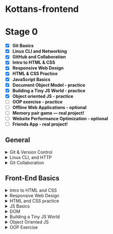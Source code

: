 # Kottans-frontend

# Stage 0

-   [x] **Git Basics**
-   [x] **Linux CLI and Networking**
-   [x] **GitHub and Collaboration**
-   [x] **Intro to HTML & CSS**
-   [x] **Responsive Web Design**
-   [x] **HTML & CSS Practice**
-   [x] **JavaScript Basics**
-   [x] **Document Object Model - practice**
-   [x] **Building a Tiny JS World - practice**
-   [x] **Object oriented JS - practice**
-   [ ] **OOP exercise - practice**
-   [ ] **Offline Web Applications - optional**
-   [ ] **Memory pair game — real project!**
-   [ ] **Website Performance Optimization - optional**
-   [ ] **Friends App - real project!**

## General

<details>
 <summary> Git & Version Control</summary>

> I learned a lot of new git commands :

`git rebase`
`git cherry-pick`
`git revert`
`git reset`

> Others I knew and used before.

</details>

<details>
<summary> Linux CLI, and HTTP</summary>

![screenshot_1](./task_linux_cli/quize_1.png)
![screenshot_2](./task_linux_cli/quize_2.png)
![screenshot_3](./task_linux_cli/quiz_4.png)
![screenshot_4](./task_linux_cli/quiz_4.png)

> I learned a lot of new commands to Linux, and also interesting information about HTTP

</details>

<details>
<summary>Git Collaboration</summary>

![git-task](./task_git_collaboration/Screenshot_2.png)
![repo-task](./task_git_collaboration/Screenshot_4.png)

> Lots of new information about git control

</details>

## Front-End Basics

<details>

<summary>Intro to HTML and CSS</summary>

![intro_html](./task_html_css_intro/intro_html5_week-1.png)
![intro_css](./task_html_css_intro/intro_css3_week-2.png)
![codecademy_html+css](./task_html_css_intro/codecademy_html-css.png)

> Interesting course at codecademy, many useful exercises. I refreshed my memory.

</details>

<details>
<summary>Responsive Web Design</summary>

![flexbox-froggy](./task_responsive_web_design/Screenshot_3.png)
![grid-garden](./task_responsive_web_design/grid-garden.png)

> I learned new information about grid layout,
> it was difficult to understand the new layout technology.
> I hope that knowledge about grids will help me in the future.

</details>

<details>

<summary>HTML and CSS practice</summary>

[Demo](https://andreymashko7.github.io/hooli-style-popup/)

> Interesting information on checkbox design and hiding

</details>

<details>

<summary>JS Basics</summary>

![basic-js](./task_js_basics/Basic-javascript.png)

> good memory training

![basic-data-structure](./task_js_basics/Basic-Data-Structures.png)

![basic-algorithm](./task_js_basics/Basic-Algorithm-Scripting.png)

![algorithm-scripting](./task_js_basics/algorithm-script-challenges.png)

> difficult exercises, some problems with regex

![functional-programming](./task_js_basics/functional-programming.png)

![ES6](./task_js_basics/ES6.png)

</details>

<details>

<summary>DOM</summary>

[Demo](https://andreymashko7.github.io/side-menu/#)

[Code](https://github.com/andreymashko7/side-menu)

</details>

<details>
<summary>Building a Tiny JS World</summary>

[Demo](https://andreymashko7.github.io/a-tiny-JS-world/)

[Code](https://github.com/andreymashko7/a-tiny-JS-world/blob/gh-pages/index.js)

</details>

<details>
<summary>Object Oriented JS</summary>

[Demo](https://andreymashko7.github.io/frontend-nanodegree-arcade-game/)

[Code](https://github.com/andreymashko7/frontend-nanodegree-arcade-game)

</details>

<details>
<summary>OOP Exercise</summary>

[Demo](https://andreymashko7.github.io/a-tiny-JS-world/)

[Code](https://github.com/andreymashko7/a-tiny-JS-world)

</details>
